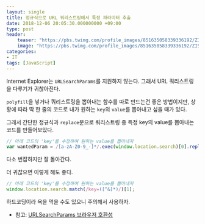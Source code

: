 ```yaml
---
layout: single
title: 정규식으로 URL 쿼리스트링에서 특정 파라미터 추출
date: 2018-12-06 20:05:30.000000000 +09:00
type: post
header:
    teaser: "https://pbs.twimg.com/profile_images/851635058339336192/ZI5FHI72_400x400.jpg"
    image: "https://pbs.twimg.com/profile_images/851635058339336192/ZI5FHI72_400x400.jpg"
categories:
- IT
tags: [JavaScript]
---
```


Internet Explorer는 `URLSearchParams`를 지원하지 않는다. 그래서 URL 쿼리스트링을 다루기가 귀찮아진다.

`polyfill`을 넣거나 쿼리스트링을 뽑아내는 함수를 따로 만드는건 좋은 방법이지만, 상황에 따라 딱 한 줄의 코드로 내가 원하는 `key`의 `value`를 뽑아내고 싶을 때가 있다.

그래서 간단한 정규식과 `replace`문으로 쿼리스트링 중 특정 key의 value를 뽑아내는 코드를 만들어보았다.

```javascript
// 아래 코드의 'key'를 수정하여 원하는 value를 뽑아내자
var wantedParam = /[a-zA-Z0-9_-]*/.exec(window.location.search)[0].replace("&key=", "").replace("key=", "");
```

다소 번잡하지만 잘 돌아간다.

더 귀찮으면 이렇게 해도 좋다.

```javascript
// 아래 코드의 'key'를 수정하여 원하는 value를 뽑아내자
window.location.search.match(/key=([^&]*)/)[1];
```

하드코딩이라 욕을 먹을 수도 있으니 주의해서 사용하자.

* 참고: [URLSearchParams 브라우저 호환성](https://developer.mozilla.org/ko/docs/Web/API/URLSearchParams#%EB%B8%8C%EB%9D%BC%EC%9A%B0%EC%A0%80_%ED%98%B8%ED%99%98%EC%84%B1)
